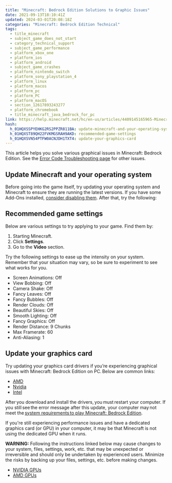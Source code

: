 ```yaml
---
title: "Minecraft: Bedrock Edition Solutions to Graphic Issues"
date: 2021-09-13T18:10:41Z
updated: 2024-03-01T20:08:18Z
categories: "Minecraft: Bedrock Edition Technical"
tags:
  - title_minecraft
  - subject_game_does_not_start
  - category_technical_support
  - subject_game_performance
  - platform_xbox_one
  - platform_ios
  - platform_android
  - subject_game_crashes
  - platform_nintendo_switch
  - platform_sony_playstation_4
  - platform_linux
  - platform_macos
  - platform_pc
  - platform_PC
  - platform_macOS
  - section_12617893243277
  - platform_chromebook
  - title_minecraft_java_bedrock_for_pc
link: https://help.minecraft.net/hc/en-us/articles/4409145165965-Minecraft-Bedrock-Edition-Solutions-to-Graphic-Issues
hash:
  h_01HQXSSPYEHKG2RS2PPZR811BA: update-minecraft-and-your-operating-system
  h_01HQXST89QH22FVKMGSRAH9AKD: recommended-game-settings
  h_01HQXSVN54PTFW0ACNJDH1TXT4: update-your-graphics-card
---
```


This article helps you solve various graphical issues in Minecraft: Bedrock Edition. See the [Error Code Troubleshooting page](./Error-Code-Troubleshooting-for-Minecraft-Bedrock-Edition.md) for other issues.

## Update Minecraft and your operating system

Before going into the game itself, try updating your operating system and Minecraft to ensure they are running the latest versions. If you have some Add-Ons installed, [consider disabling them](../Minecraft-Marketplace/Disabling-Minecraft-Add-Ons.md). After that, try the following:

## Recommended game settings

Below are various settings to try applying to your game. Find them by:

1.  Starting Minecraft.
2.  Click **Settings**.
3.  Go to the **Video** section.

Try the following settings to ease up the intensity on your system. Remember that your situation may vary, so be sure to experiment to see what works for you.

- Screen Animations: Off
- View Bobbing: Off
- Camera Shake: Off
- Fancy Leaves: Off
- Fancy Bubbles: Off
- Render Clouds: Off
- Beautiful Skies: Off
- Smooth Lighting: Off
- Fancy Graphics: Off
- Render Distance: 9 Chunks
- Max Framerate: 60
- Anti-Aliasing: 1

## Update your graphics card

Try updating your graphics card drivers if you’re experiencing graphical issues with Minecraft: Bedrock Edition on PC. Below are common links:

- [AMD](http://support.amd.com/us/gpudownload/windows/Pages/auto_detect.aspx)
- [Nvidia](http://www.nvidia.com/Download/index.aspx)
- [Intel](https://downloadcenter.intel.com/)

After you download and install the drivers, you must restart your computer. If you still see the error message after this update, your computer may not meet the [system requirements to play Minecraft: Bedrock Edition](./Minecraft-Bedrock-Edition-Installation-Issues-FAQ.md#what-are-the-device-requirements-to-run-minecraft-bedrock-edition).

If you're still experiencing performance issues and have a dedicated graphics card (or GPU) in your computer, it may be that Minecraft is not using the dedicated GPU when it runs.

**WARNING:** Following the instructions linked below may cause changes to your system, files, settings, work, etc. that may be unexpected or irreversible and should only be undertaken by experienced users. Minimize the risks by backing up your files, settings, etc. before making changes.

- [NVIDIA GPUs](https://nam06.safelinks.protection.outlook.com/?url=https%3A%2F%2Fnvidia.custhelp.com%2Fapp%2Fanswers%2Fdetail%2Fa_id%2F5035%2Fkw%2Fnvidia%2520control%2520panel%2Frelated%2F1&data=05%7C02%7Cv-johnhansen%40microsoft.com%7C225aa01968454f7b94ab08dc37df9619%7C72f988bf86f141af91ab2d7cd011db47%7C1%7C0%7C638446680632879891%7CUnknown%7CTWFpbGZsb3d8eyJWIjoiMC4wLjAwMDAiLCJQIjoiV2luMzIiLCJBTiI6Ik1haWwiLCJXVCI6Mn0%3D%7C0%7C%7C%7C&sdata=ZoI8UnaqV2H4UxYEzEZQKeD9Fxhp7HpujXgyVfd7BEY%3D&reserved=0)
- [AMD GPUs](https://nam06.safelinks.protection.outlook.com/?url=https%3A%2F%2Fwww.amd.com%2Fen%2Fsupport%2Fkb%2Ffaq%2Fgpu-110&data=05%7C02%7Cv-johnhansen%40microsoft.com%7C225aa01968454f7b94ab08dc37df9619%7C72f988bf86f141af91ab2d7cd011db47%7C1%7C0%7C638446680632890646%7CUnknown%7CTWFpbGZsb3d8eyJWIjoiMC4wLjAwMDAiLCJQIjoiV2luMzIiLCJBTiI6Ik1haWwiLCJXVCI6Mn0%3D%7C0%7C%7C%7C&sdata=%2FzNG87iTVBF2AOXj4zRkFzAeg6KyvXGvh53vYhak9es%3D&reserved=0)
